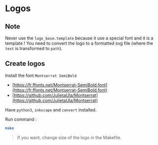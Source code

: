 # Logos

## Note

Never use the `logo_base.template` because it use a special font and it is a template ! You need to convert the logo to a formatted svg file (where the `text` is transformed to `path`).

## Create logos

Install the font `Montserrat SemiBold`

- [https://fr.ffonts.net/Montserrat-SemiBold.font](https://fr.ffonts.net/Montserrat-SemiBold.font)
- [https://github.com/JulietaUla/Montserrat](https://github.com/JulietaUla/Montserrat)

Have `python3`, `inkscape` and `convert` installed.

Run command :

```sh
make
```

> If you want, change size of the logo in the Makefile.
